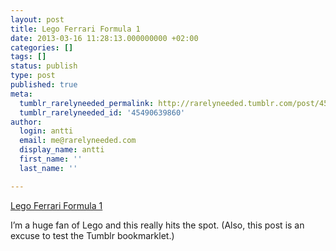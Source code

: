 ```yaml
---
layout: post
title: Lego Ferrari Formula 1
date: 2013-03-16 11:28:13.000000000 +02:00
categories: []
tags: []
status: publish
type: post
published: true
meta:
  tumblr_rarelyneeded_permalink: http://rarelyneeded.tumblr.com/post/45490639860/lego-ferrari-formula-1
  tumblr_rarelyneeded_id: '45490639860'
author:
  login: antti
  email: me@rarelyneeded.com
  display_name: antti
  first_name: ''
  last_name: ''

---
```

<a href="http://www.autoblog.com/2013/03/15/lego-ferrari-formula-1-car-unveiled-in-australia/">Lego Ferrari Formula 1</a>

I&#8217;m a huge fan of Lego and this really hits the spot. (Also, this post is an excuse to test the Tumblr bookmarklet.)


